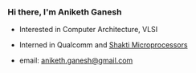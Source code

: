 ### Hi there, I'm Aniketh Ganesh
- Interested in Computer Architecture, VLSI
- Interned in Qualcomm and [Shakti Microprocessors](https://shakti.org.in/)

- email: aniketh.ganesh@gmail.com
<!--
**aniketh-g/aniketh-g** is a ✨ _special_ ✨ repository because its `README.md` (this file) appears on your GitHub profile.

Here are some ideas to get you started:

- 🔭 I’m currently working on ...
- 🌱 I’m currently learning ...
- 👯 I’m looking to collaborate on ...
- 🤔 I’m looking for help with ...
- 💬 Ask me about ...
- 📫 How to reach me: ...
- 😄 Pronouns: ...
- ⚡ Fun fact: ...
-->
